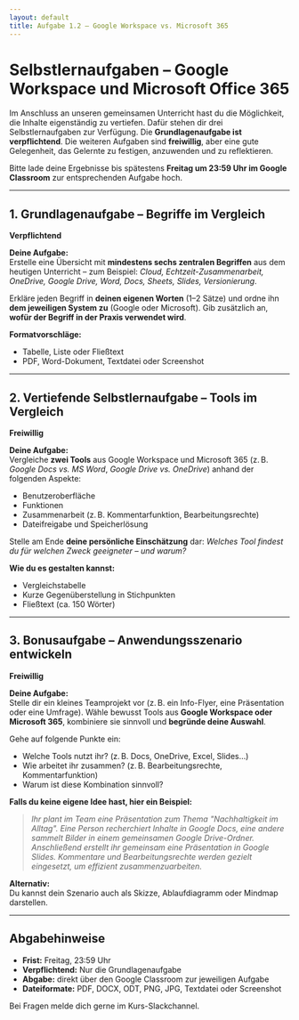 ```yaml
---
layout: default
title: Aufgabe 1.2 – Google Workspace vs. Microsoft 365
---
```



# Selbstlernaufgaben – Google Workspace und Microsoft Office 365

Im Anschluss an unseren gemeinsamen Unterricht hast du die Möglichkeit, die Inhalte eigenständig zu vertiefen. Dafür stehen dir drei Selbstlernaufgaben zur Verfügung. Die **Grundlagenaufgabe ist verpflichtend**. Die weiteren Aufgaben sind **freiwillig**, aber eine gute Gelegenheit, das Gelernte zu festigen, anzuwenden und zu reflektieren.

Bitte lade deine Ergebnisse bis spätestens **Freitag um 23:59 Uhr im Google Classroom** zur entsprechenden Aufgabe hoch.

---

## 1. Grundlagenaufgabe – Begriffe im Vergleich  
**Verpflichtend**

**Deine Aufgabe:**  
Erstelle eine Übersicht mit **mindestens sechs zentralen Begriffen** aus dem heutigen Unterricht – zum Beispiel: *Cloud, Echtzeit-Zusammenarbeit, OneDrive, Google Drive, Word, Docs, Sheets, Slides, Versionierung*.

Erkläre jeden Begriff in **deinen eigenen Worten** (1–2 Sätze) und ordne ihn **dem jeweiligen System zu** (Google oder Microsoft). Gib zusätzlich an, **wofür der Begriff in der Praxis verwendet wird**.

**Formatvorschläge:**  
- Tabelle, Liste oder Fließtext  
- PDF, Word-Dokument, Textdatei oder Screenshot

---

## 2. Vertiefende Selbstlernaufgabe – Tools im Vergleich  
**Freiwillig**

**Deine Aufgabe:**  
Vergleiche **zwei Tools** aus Google Workspace und Microsoft 365 (z. B. *Google Docs vs. MS Word*, *Google Drive vs. OneDrive*) anhand der folgenden Aspekte:

- Benutzeroberfläche  
- Funktionen  
- Zusammenarbeit (z. B. Kommentarfunktion, Bearbeitungsrechte)  
- Dateifreigabe und Speicherlösung

Stelle am Ende **deine persönliche Einschätzung** dar: *Welches Tool findest du für welchen Zweck geeigneter – und warum?*

**Wie du es gestalten kannst:**  
- Vergleichstabelle  
- Kurze Gegenüberstellung in Stichpunkten  
- Fließtext (ca. 150 Wörter)

---

## 3. Bonusaufgabe – Anwendungsszenario entwickeln  
**Freiwillig**

**Deine Aufgabe:**  
Stelle dir ein kleines Teamprojekt vor (z. B. ein Info-Flyer, eine Präsentation oder eine Umfrage). Wähle bewusst Tools aus **Google Workspace oder Microsoft 365**, kombiniere sie sinnvoll und **begründe deine Auswahl**.

Gehe auf folgende Punkte ein:

- Welche Tools nutzt ihr? (z. B. Docs, OneDrive, Excel, Slides…)  
- Wie arbeitet ihr zusammen? (z. B. Bearbeitungsrechte, Kommentarfunktion)  
- Warum ist diese Kombination sinnvoll?

**Falls du keine eigene Idee hast, hier ein Beispiel:**  
> *Ihr plant im Team eine Präsentation zum Thema "Nachhaltigkeit im Alltag". Eine Person recherchiert Inhalte in Google Docs, eine andere sammelt Bilder in einem gemeinsamen Google Drive-Ordner. Anschließend erstellt ihr gemeinsam eine Präsentation in Google Slides. Kommentare und Bearbeitungsrechte werden gezielt eingesetzt, um effizient zusammenzuarbeiten.*

**Alternativ:**  
Du kannst dein Szenario auch als Skizze, Ablaufdiagramm oder Mindmap darstellen.

---

## Abgabehinweise

- **Frist:** Freitag, 23:59 Uhr  
- **Verpflichtend:** Nur die Grundlagenaufgabe  
- **Abgabe:** direkt über den Google Classroom zur jeweiligen Aufgabe  
- **Dateiformate:** PDF, DOCX, ODT, PNG, JPG, Textdatei oder Screenshot

Bei Fragen melde dich gerne im Kurs-Slackchannel.
